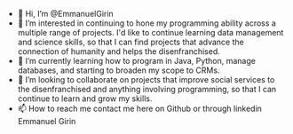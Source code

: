 - 👋 Hi, I’m @EmmanuelGirin
- 👀 I’m interested in continuing to hone my programming ability across a multiple range of projects. 
        I'd like to continue learning data management and science skills, so that I can find projects that advance the connection of humanity and helps the disenfranchised. 
- 🌱 I’m currently learning how to program in Java, Python, manage databases, and starting to broaden my scope to CRMs.
- 💞️ I’m looking to collaborate on projects that improve social services to the disenfranchised and anything involving programming, so that I can continue to learn and grow my skills. 
- 📫 How to reach me contact me here on Github or through linkedin Emmanuel Girin

<!---
EmmanuelGirin/EmmanuelGirin is a ✨ special ✨ repository because its `README.md` (this file) appears on your GitHub profile.
You can click the Preview link to take a look at your changes.
--->
